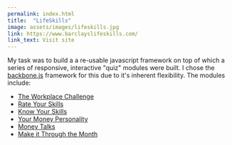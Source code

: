 ```yaml
---
permalink: index.html
title:  "LifeSkills"
image: assets/images/lifeskills.jpg
link: https://www.barclayslifeskills.com/
link_text: Visit site
---
```


My task was to build a a re-usable javascript framework on top of which a series of responsive, interactive "quiz" modules were built. I chose the <a href="http://backbonejs.org/" target="_blank">backbone.js</a> framework for this due to it's inherent flexibility. The modules include:

- <a href="https://www.barclayslifeskills.com/key-skills/putting-your-people-skills-into-practice/the-workplace-challenge/" target="_blank">The Workplace Challenge</a>
- <a href="https://www.barclayslifeskills.com/key-skills/growing-your-people-skills/rate-your-skills/" target="_blank">Rate Your Skills</a>
- <a href="https://www.barclayslifeskills.com/key-skills/discovering-your-people-skills/know-your-skills/" target="_blank">Know Your Skills</a>
- <a href="https://www.barclayslifeskills.com/key-skills/understanding-money-basics/your-money-personality/" target="_blank">Your Money Personality</a>
- <a href="https://www.barclayslifeskills.com/key-skills/getting-to-grips-with-money-and-banking-words/money-talks/" target="_blank">Money Talks</a>
- <a href="https://www.barclayslifeskills.com/key-skills/spending-saving-and-borrowing-money/make-it-through-the-month/" target="_blank">Make it Through the Month</a>

